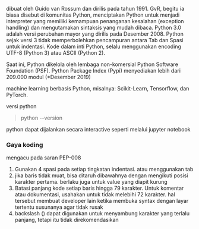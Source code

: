 dibuat oleh Guido van Rossum dan dirilis pada tahun 1991. GvR, begitu ia biasa disebut di komunitas Python, menciptakan Python untuk menjadi interpreter yang memiliki kemampuan penanganan kesalahan (exception handling) dan mengutamakan sintaksis yang mudah dibaca. Python 3.0 adalah versi perubahan mayor yang dirilis pada Desember 2008. Python sejak versi 3 tidak memperbolehkan pencampuran antara Tab dan Spasi untuk indentasi. Kode dalam inti Python, selalu menggunakan encoding UTF-8 (Python 3) atau ASCII (Python 2).

Saat ini, Python dikelola oleh lembaga non-komersial Python Software Foundation (PSF). Python Package Index (Pypi) menyediakan lebih dari 209.000 modul (*Desember 2019)

machine learning berbasis Python, misalnya: Scikit-Learn, Tensorflow, dan PyTorch.

versi python
> python --version

python dapat dijalankan secara interactive seperti melalui jupyter notebook

### Gaya koding
mengacu pada saran PEP-008
1. Gunakan 4 spasi pada setiap tingkatan indentasi. atau menggunakan tab
2. jika baris tidak muat, bisa ditaruh dibawahnya dengan mengikuti posisi karakter pertama. berlaku juga untuk value yang diapit kurung
3. Batasi panjang kode setiap baris hingga 79 karakter. Untuk komentar atau dokumentasi, usahakan untuk tidak melebihi 72 karakter. hal tersebut membuat developer lain ketika membuka syntax dengan layar tertentu susunanya agar tidak rusak
4. backslash (\) dapat digunakan untuk menyambung karakter yang terlalu panjang, tetapi itu tidak direkomendasikan

